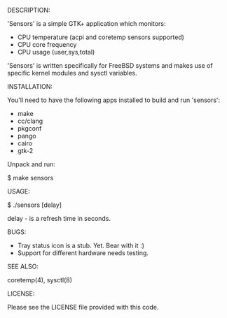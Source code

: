 DESCRIPTION:

'Sensors' is a simple GTK+ application which monitors:

 - CPU temperature (acpi and coretemp sensors supported)
 - CPU core frequency
 - CPU usage (user,sys,total)


'Sensors' is written specifically for FreeBSD systems and makes use of specific kernel modules and sysctl variables.




INSTALLATION:

You'll need to have the following apps installed to build and run 'sensors':

- make
- cc/clang
- pkgconf
- pango
- cairo
- gtk-2


Unpack and run: 

$ make sensors



USAGE:

$ ./sensors [delay]

 delay - is a refresh time in seconds.



BUGS:

- Tray status icon is a stub. Yet. Bear with it :)
- Support for different hardware needs testing.



SEE ALSO:

coretemp(4), sysctl(8)



LICENSE:

Please see the LICENSE file provided with this code.




